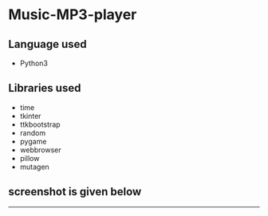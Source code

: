 # Music-MP3-player

## Language used 
- Python3

## Libraries used
- time
- tkinter
- ttkbootstrap
- random
- pygame
- webbrowser
- pillow
- mutagen 

## screenshot is given below

***

